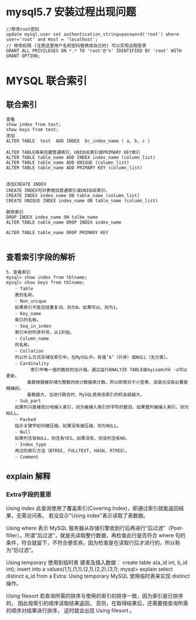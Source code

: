 # mysql5.7 安装过程出现问题

 ```
//修改root密码
update mysql.user set authentication_string=password('root') where user='root' and Host = 'localhost';
// 修改权限 (注意这里用户名和密码替换成自己的) 可以实现远程登录
 GRANT ALL PRIVILEGES ON *.* TO 'root'@'%' IDENTIFIED BY 'root' WITH GRANT OPTION;
```

# MYSQL 联合索引
## 联合索引
```
查看
show index from test;
show keys from test;
添加
ALTER TABLE  test  ADD INDEX  bc_index_name ( a, b, c )

ALTER TABLE用来创建普通索引、UNIQUE索引或PRIMARY KEY索引
ALTER TABLE table_name ADD INDEX index_name (column_list)
ALTER TABLE table_name ADD UNIQUE (column_list)
ALTER TABLE table_name ADD PRIMARY KEY (column_list)


添加CREATE INDEX
CREATE INDEX可对表增加普通索引或UNIQUE索引。
CREATE INDEX index_name ON table_name (column_list)
CREATE UNIQUE INDEX index_name ON table_name (column_list)

删除索引
DROP INDEX index_name ON talbe_name
ALTER TABLE table_name DROP INDEX index_name

ALTER TABLE table_name DROP PRIMARY KEY


```

## 查看索引字段的解析
```
5．查看索引
mysql> show index from tblname;
mysql> show keys from tblname;
　　· Table
　　表的名称。
　　· Non_unique
　　如果索引不能包括重复词，则为0。如果可以，则为1。
　　· Key_name
　　索引的名称。
　　· Seq_in_index
　　索引中的列序列号，从1开始。
　　· Column_name
　　列名称。
　　· Collation
　　列以什么方式存储在索引中。在MySQL中，有值‘A’（升序）或NULL（无分类）。
　　· Cardinality
　　      索引中唯一值的数目的估计值。通过运行ANALYZE TABLE或myisamchk -a可以更新。
        基数根据被存储为整数的统计数据来计数，所以即使对于小型表，该值也没有必要是精确的。
        基数越大，当进行联合时，MySQL使用该索引的机会就越大。
　　· Sub_part
　　如果列只是被部分地编入索引，则为被编入索引的字符的数目。如果整列被编入索引，则为NULL。
　　· Packed
　　指示关键字如何被压缩。如果没有被压缩，则为NULL。
　　· Null
　　如果列含有NULL，则含有YES。如果没有，则该列含有NO。
　　· Index_type
　　用过的索引方法（BTREE, FULLTEXT, HASH, RTREE）。
　　· Comment
```

## explain 解释
###  Extra字段的意思

Using index
此查询使用了覆盖索引(Covering Index)，即通过索引就能返回结果，无需访问表。
若没显示"Using index"表示读取了表数据。

Using where
表示 MySQL 服务器从存储引擎收到行后再进行“后过滤”（Post-filter）。所谓“后过滤”，就是先读取整行数据，再检查此行是否符合 where 句的条件，符合就留下，不符合便丢弃。因为检查是在读取行后才进行的，所以称为“后过滤”。

Using temporary
使用到临时表
建表及插入数据：
create table a(a_id int, b_id int);
insert into a values(1,1),(1,1),(2,1),(2,2),(3,1);
mysql> explain select distinct a_id from a
        Extra: Using temporary
MySQL 使用临时表来实现 distinct 操作。

Using filesort
若查询所需的排序与使用的索引的排序一致，因为索引是已排序的，
因此按索引的顺序读取结果返回，
否则，在取得结果后，还需要按查询所需的顺序对结果进行排序，
这时就会出现 Using filesort 。
